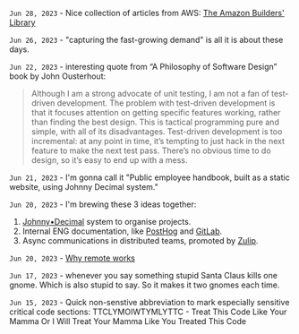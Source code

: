 `Jun 28, 2023` - Nice collection of articles from AWS: [The Amazon Builders' Library](https://aws.amazon.com/builders-library/)

`Jun 26, 2023` - "capturing the fast-growing demand" is all it is about these days.

`Jun 22, 2023` - interesting quote from “A Philosophy of Software Design” book by John Ousterhout:

> Although I am a strong advocate of unit testing, I am not a fan of test-driven development. The problem with test-driven development is that it focuses attention on getting specific features working, rather than finding the best design. This is tactical programming pure and simple, with all of its disadvantages. Test-driven development is too incremental: at any point in time, it’s tempting to just hack in the next feature to make the next test pass. There’s no obvious time to do design, so it’s easy to end up with a mess.

`Jun 21, 2023` - I'm gonna call it "Public employee handbook, built as a static website, using Johnny Decimal system."

`Jun 20, 2023` - I'm brewing these 3 ideas together:

1. [Johnny•Decimal](https://johnnydecimal.com/) system to organise projects.
2. Internal ENG documentation, like [PostHog](https://posthog.com/docs/how-posthog-works) and [GitLab](https://about.gitlab.com/company/culture/all-remote/all-remote-vs-hybrid-remote-comparison/).
3. Async communications in distributed teams, promoted by [Zulip](https://zulip.com/).


`Jun 20, 2023` - [Why remote works](/17_notes/03_why_remote_works.md)

`Jun 17, 2023` - whenever you say something stupid Santa Claus kills one gnome. Which is also stupid to say. So it makes it two gnomes each time. 

`Jun 15, 2023` - Quick non-senstive abbreviation to mark especially sensitive critical code sections: TTCLYMOIWTYMLYTTC - Treat This Code Like Your Mamma Or I Will Treat Your Mamma Like You Treated This Code
